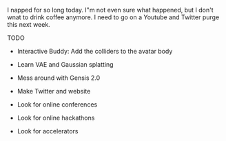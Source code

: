 I napped for so long today. I"m not even sure what happened, but I don't wnat to drink coffee anymore. I need to go on a Youtube and Twitter purge this next week. 

TODO
- Interactive Buddy: Add the colliders to the avatar body
- Learn VAE and Gaussian splatting
- Mess around with Gensis 2.0
- Make Twitter and website

- Look for online conferences
- Look for online hackathons
- Look for accelerators
